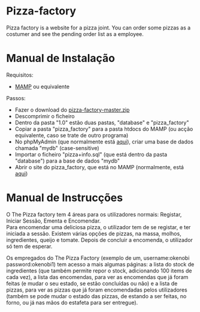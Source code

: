 Pizza-factory
=============

Pizza factory is a website for a pizza joint.
You can order some pizzas as a costumer and see the pending order list as a employee.


Manual de Instalação
=============

Requisitos:
 - [MAMP](http://www.mamp.info/en/downloads/) ou equivalente

Passos:   
 - Fazer o download do [pizza-factory-master.zip](https://github.com/sofiafrocha/pizza-factory/archive/master.zip)
 - Descomprimir o ficheiro
 - Dentro da pasta "1.0" estão duas pastas, "database" e "pizza_factory"
 - Copiar a pasta "pizza_factory" para a pasta htdocs do MAMP (ou acção equivalente, caso se trate de outro programa)
 - No phpMyAdmin (que normalmente está [aqui](http://localhost:8888/MAMP/index.php?page=phpmyadmin&language=English)), criar uma base de dados chamada "mydb" (case-sensitive)
 - Importar o ficheiro "pizza+info.sql" (que está dentro da pasta "database") para a base de dados "mydb"
 - Abrir o site do pizza_factory, que está no MAMP (normalmente, está [aqui](http://localhost:8888/pizza_factory/))

Manual de Instrucções
=============
O The Pizza factory tem 4 áreas para os utilizadores normais: Registar, Iniciar Sessão, Ementa e Encomendar.   
Para encomendar uma deliciosa pizza, o utilizador tem de se registar, e ter iniciada a sessão.
Existem várias opções de pizzas, na massa, molhos, ingredientes, queijo e tomate. Depois de concluir a encomenda, o utilizador só tem de esperar.   
    
Os empregados do The Pizza Factory (exemplo de um, username:okenobi password:okenobi1) tem acesso a mais algumas páginas: a lista do stock de ingredientes (que também permite repor o stock, adicionando 100 items de cada vez), a lista das encomendas, para ver as encomendas que já foram feitas (e mudar o seu estado, se estão concluídas ou não) e a lista de pizzas, para ver as pizzas que já foram encomendadas pelos utilizadores (também se pode mudar o estado das pizzas, de estando a ser feitas, no forno, ou já nas mãos do estafeta para ser entregue).
